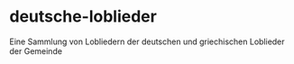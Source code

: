 # deutsche-loblieder
Eine Sammlung von Lobliedern der deutschen und griechischen Loblieder der Gemeinde
